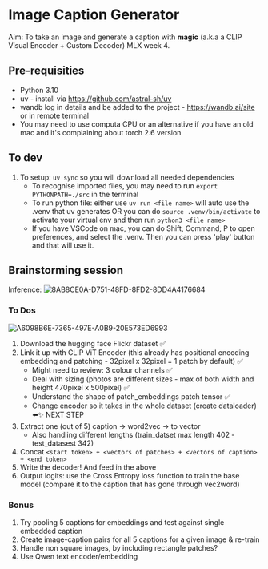 # Image Caption Generator
Aim: To take an image and generate a caption with **magic** (a.k.a a CLIP Visual Encoder + Custom Decoder)
MLX week 4.

## Pre-requisities 
- Python 3.10
- uv - install via https://github.com/astral-sh/uv
- wandb log in details and be added to the project - https://wandb.ai/site or in remote terminal 
- You may need to use computa CPU or an alternative if you have an old mac and it's complaining about torch 2.6 version

## To dev
1. To setup: `uv sync` so you will download all needed dependencies
    - To recognise imported files, you may need to run `export PYTHONPATH=./src` in the terminal
    - To run python file: either use `uv run <file name>` will auto use the .venv that uv generates OR you can do `source .venv/bin/activate` to activate your virtual env and then run `python3 <file name>`
    - If you have VSCode on mac, you can do Shift, Command, P to open preferences, and select the .venv. Then you can press 'play' button and that will use it.

## Brainstorming session
Inference:
![8AB8CE0A-D751-48FD-8FD2-8DD4A4176684](https://github.com/user-attachments/assets/02822402-1b06-412a-aed6-67df45cd1a94)

### To Dos
![A6098B6E-7365-497E-A0B9-20E573ED6993](https://github.com/user-attachments/assets/7fa56d04-5c6c-4963-b960-1071c5cd63c2)

1. Download the hugging face Flickr dataset ✅
2. Link it up with CLIP ViT Encoder (this already has positional encoding embedding and patching - 32pixel x 32pixel = 1 patch by default) ✅
    - Might need to review: 3 colour channels ✅
    - Deal with sizing (photos are different sizes - max of both width and height 470pixel x 500pixel) ✅
    - Understand the shape of patch_embeddings patch tensor ✅
    - Change encoder so it takes in the whole dataset (create dataloader) ⬅️✨ NEXT STEP 
3. Extract one (out of 5) caption -> word2vec -> to vector 
    - Also handling different lengths (train_datset max length 402 - test_datasest 342)
4. Concat `<start token> + <vectors of patches> + <vectors of caption> + <end token>`
5. Write the decoder! And feed in the above
6. Output logits: use the Cross Entropy loss function to train the base model (compare it to the caption that has gone through vec2word)

### Bonus 
1. Try pooling 5 captions for embeddings and test against single embedded caption
2. Create image-caption pairs for all 5 captions for a given image & re-train
3. Handle non square images, by including rectangle patches? 
4. Use Qwen text encoder/embedding 